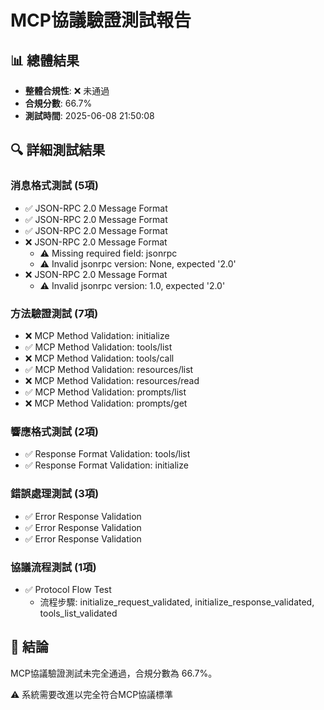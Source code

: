 
# MCP協議驗證測試報告

## 📊 總體結果
- **整體合規性**: ❌ 未通過
- **合規分數**: 66.7%
- **測試時間**: 2025-06-08 21:50:08

## 🔍 詳細測試結果

### 消息格式測試 (5項)
- ✅ JSON-RPC 2.0 Message Format
- ✅ JSON-RPC 2.0 Message Format
- ✅ JSON-RPC 2.0 Message Format
- ❌ JSON-RPC 2.0 Message Format
  - ⚠️ Missing required field: jsonrpc
  - ⚠️ Invalid jsonrpc version: None, expected '2.0'
- ❌ JSON-RPC 2.0 Message Format
  - ⚠️ Invalid jsonrpc version: 1.0, expected '2.0'

### 方法驗證測試 (7項)
- ❌ MCP Method Validation: initialize
- ✅ MCP Method Validation: tools/list
- ❌ MCP Method Validation: tools/call
- ✅ MCP Method Validation: resources/list
- ❌ MCP Method Validation: resources/read
- ✅ MCP Method Validation: prompts/list
- ❌ MCP Method Validation: prompts/get

### 響應格式測試 (2項)
- ✅ Response Format Validation: tools/list
- ✅ Response Format Validation: initialize

### 錯誤處理測試 (3項)
- ✅ Error Response Validation
- ✅ Error Response Validation
- ✅ Error Response Validation

### 協議流程測試 (1項)
- ✅ Protocol Flow Test
  - 流程步驟: initialize_request_validated, initialize_response_validated, tools_list_validated

## 🎯 結論

MCP協議驗證測試未完全通過，合規分數為 66.7%。

⚠️ 系統需要改進以完全符合MCP協議標準
